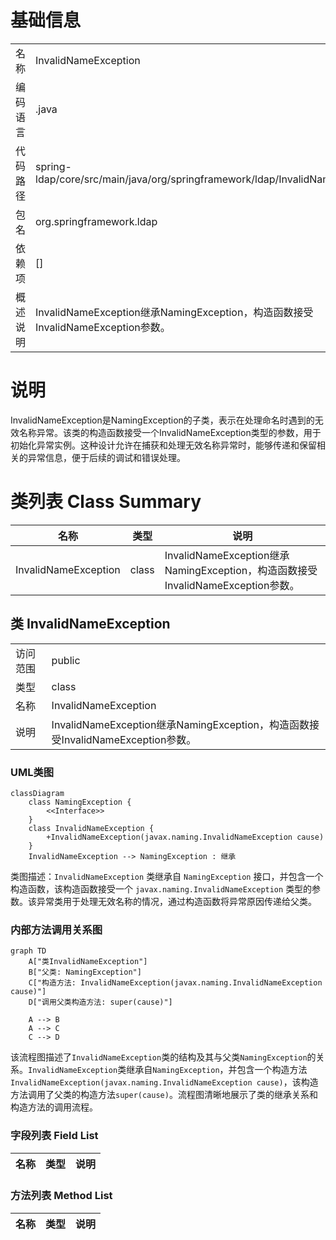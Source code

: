 # 基础信息

|      |      |
|------|------|
| 名称 | InvalidNameException |
| 编码语言 | .java |
| 代码路径 | spring-ldap/core/src/main/java/org/springframework/ldap/InvalidNameException.java |
| 包名 | org.springframework.ldap |
| 依赖项 | [] |
| 概述说明 | InvalidNameException继承NamingException，构造函数接受InvalidNameException参数。 |

# 说明

InvalidNameException是NamingException的子类，表示在处理命名时遇到的无效名称异常。该类的构造函数接受一个InvalidNameException类型的参数，用于初始化异常实例。这种设计允许在捕获和处理无效名称异常时，能够传递和保留相关的异常信息，便于后续的调试和错误处理。

# 类列表 Class Summary

| 名称   | 类型  | 说明 |
|-------|------|-------------|
| InvalidNameException | class | InvalidNameException继承NamingException，构造函数接受InvalidNameException参数。 |



## 类 InvalidNameException

|      |      |
|------|------|
| 访问范围 | public |
| 类型 | class |
| 名称 | InvalidNameException |
| 说明 | InvalidNameException继承NamingException，构造函数接受InvalidNameException参数。 |


### UML类图

```mermaid
classDiagram
    class NamingException {
        <<Interface>>
    }
    class InvalidNameException {
        +InvalidNameException(javax.naming.InvalidNameException cause)
    }
    InvalidNameException --> NamingException : 继承
```

类图描述：`InvalidNameException` 类继承自 `NamingException` 接口，并包含一个构造函数，该构造函数接受一个 `javax.naming.InvalidNameException` 类型的参数。该异常类用于处理无效名称的情况，通过构造函数将异常原因传递给父类。


### 内部方法调用关系图

```mermaid
graph TD
    A["类InvalidNameException"]
    B["父类: NamingException"]
    C["构造方法: InvalidNameException(javax.naming.InvalidNameException cause)"]
    D["调用父类构造方法: super(cause)"]

    A --> B
    A --> C
    C --> D
```

该流程图描述了`InvalidNameException`类的结构及其与父类`NamingException`的关系。`InvalidNameException`类继承自`NamingException`，并包含一个构造方法`InvalidNameException(javax.naming.InvalidNameException cause)`，该构造方法调用了父类的构造方法`super(cause)`。流程图清晰地展示了类的继承关系和构造方法的调用流程。

### 字段列表 Field List

| 名称  | 类型  | 说明 |
|-------|-------|------|

### 方法列表 Method List

| 名称  | 类型  | 说明 |
|-------|-------|------|




